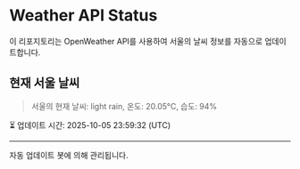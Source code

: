
# Weather API Status

이 리포지토리는 OpenWeather API를 사용하여 서울의 날씨 정보를 자동으로 업데이트합니다.

## 현재 서울 날씨
> 서울의 현재 날씨: light rain, 온도: 20.05°C, 습도: 94%

⏳ 업데이트 시간: 2025-10-05 23:59:32 (UTC)

---
자동 업데이트 봇에 의해 관리됩니다.
